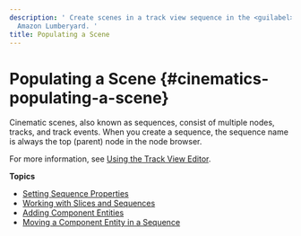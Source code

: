 ```yaml
---
description: ' Create scenes in a track view sequence in the <guilabel>Track View</guilabel> editor in
  Amazon Lumberyard. '
title: Populating a Scene
---
```

# Populating a Scene {#cinematics-populating-a-scene}

Cinematic scenes, also known as sequences, consist of multiple nodes, tracks, and track events\. When you create a sequence, the sequence name is always the top \(parent\) node in the node browser\.

For more information, see [Using the Track View Editor](/docs/userguide/cinematics/track-view/editor.md)\.

**Topics**
+ [Setting Sequence Properties](/docs/userguide/cinematics/sequence-props.md)
+ [Working with Slices and Sequences](/docs/userguide/working-with-slices-cinematic-sequences.md)
+ [Adding Component Entities](/docs/userguide/cinematics/adding-component-entities.md)
+ [Moving a Component Entity in a Sequence](/docs/userguide/cinematics/moving-a-component-entity.md)
